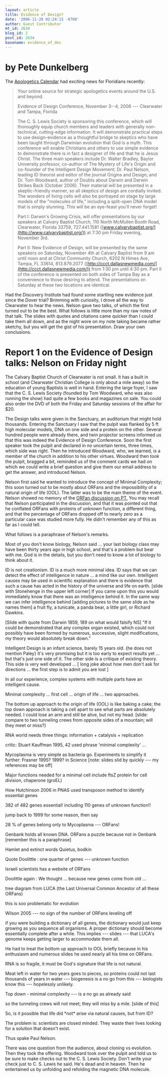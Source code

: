 ```yaml
---
layout: article
title: Evidence of Design?
date: '2006-11-20 02:24:15 -0700'
author: Guest Contributor
mt_id: 2634
blog_id: 2
post_id: 2634
basename: evidence_of_des
---
```

# by Pete Dunkelberg

The [Apologetics Calendar](http://www.apologetics.org/apologetics-calendar.html) had exciting news for Floridians recently:

> Your online source for strategic apologetics events around the U.S. and beyond.
> 
> Evidence of Design Conference, November 3--4, 2006 --- Clearwater and Tampa, Florida
> 
> The C. S. Lewis Society is sponsoring this conference, which will thoroughly equip church members and leaders with generally non-technical, cutting-edge information.   It will demonstrate practical steps to use design-evidence as a thoughtful bridge to skeptics who have been taught through Darwinian evolution that God is a myth.  This conference will enable Christians and others to use simple evidence to demonstrate there is in fact a designer of life and that he is Jesus Christ.  The three main speakers include Dr. Walter Bradley, Baylor University professor, co-author of The Mystery of Life's Origin and co-founder of the Intelligent Design Movement;  Dr. Paul Nelson, leading ID theorist and editor of the journal Origins and Design; and Dr. Tom Woodward, author of Doubts about Darwin and Darwin Strikes Back (October 2006).   Their material will be presented in a skeptic-friendly manner, so all skeptics of design are cordially invited.  The wonders of living cells will also be portrayed on stage by large models of the "molecules of life," including a split-open DNA model that is simply stunning.  This will be an eye-feast you'll never forget!
> 
> Part I:  Darwin's Growing Crisis, will offer presentations by our speakers at Calvary Baptist Church, 110 North McMullen Booth Road, Clearwater, Florida 33759, 727.441.1581 ([www.calvarybaptist.org/](http://www.calvarybaptist.org/)) at 7:30 pm Friday evening, November 3rd.
> 
> Part II:  New Evidence of Design, will be presented by the same speakers on Saturday, November 4th at Calvary Baptist from 9 am until noon and at Christ Community Church, 6202 N Himes Ave, Tampa, FL 33614, 813.879.2077 ([http://ccct.dallasnewmedia.com/](http://ccct.dallasnewmedia.com/)) from 1:30 pm until 4:30 pm. Part II of the conference is presented on both sides of Tampa Bay as a convenience to those desiring to attend.  The presentations on Saturday at these two locations are identical.

Had the Discovery Institute had found some startling new evidence just since the Dover trial?  Brimming with curiosity, I drove all the way to Clearwater to hear the news.  Nelson gave two talks, of which the first turned out to be the best.  What follows is little more than my raw notes of that talk.  The slides with quotes and citations came quicker than I could take them all down, and as the night wore on my note taking became rather sketchy, but you will get the gist of his presentation. Draw your own conclusions.

# Report 1 on the Evidence of Design talks: Nelson on Friday night

The Calvary Baptist Church of Clearwater is not small.  It has a built in school (and Clearwater Christian College is only about a mile away) so the education of young Baptists is well in hand. Entering the large foyer, I saw that the C. S. Lewis Society (founded by Tom Woodward, who was also running the show) had quite a few books and magazines on sale. You could also order the DVD of both the Friday and Saturday sessions of the affair for $20.

The Design talks were given in the Sanctuary, an auditorium that might hold thousands. Entering the Sanctuary I saw that the pulpit was flanked by 5 ft high molecular models, DNA on one side and a protein on the other. Several hundred people were already there, and twin projector screens informed us that this was indeed the Evidence of Design Conference. Soon the first speaker took the pulpit and declared in no uncertain terms, three times, which side was right. Then he introduced Woodward, who, we learned, is a member of the church in addition to his other virtues. Woodward then took the pulpit, bragged a bit, reminded us of the comment cards we had on which we could write a brief question and give them our email address to get the answer, and introduced Nelson.

Nelson first said he wanted to introduce the concept of Minimal Complexity; this soon turned out to be mostly about ORFans and the impossibility of a natural origin of life (OOL). The latter was to be the main theme of the event. Nelson showed no memory of the [ ORFan discussion on PT.](/archives/2006/04/an-argument-is.html)  You may recall that Nelson participated in the discussion, and that it was pointed out that he conflated ORFans with proteins of unknown function, a different thing, and that the percentage of ORFans dropped off to nearly zero as a particular case was studied more fully. He didn't remember any of this as far as I could tell.

What follows is a paraphrase of Nelson's remarks.

Most of you don't know biology, Nelson said ... your last biology class may have been thirty years ago in high school, and that's a problem but bear with me.  God is in the details, but you don't need to know a lot of biology to think about it.

ID is not creationism. ID is a much more minimal idea.  ID says that we can detect the effect of intelligence in nature ... a mind like our own. Intelligent causes may be used in scientific explanation and there is evidence that such a cause has acted in the history of the universe and life on earth. \[slide with Stonehenge in the upper left corner\] If you came upon this you would immediately know that there was an intelligence behind it. In the same way we can infer intelligence behind \[adding pictures to the same slide as he names them\] a fruit fly, a tunicate, a panda bear, a little girl, or Richard Dawkins.

\[Slide with quote from Darwin 1859, 189 on what would falsify NS\] "If it could be demonstrated that any complex organ existed, which could not possibly have been formed by numerous, successive, slight modifications, my theory would absolutely break down."

Intelligent Design is an infant science, barely 15 years old. {he does not mention Paley} It's very promising but it is too early to expect results yet ... but that's just one side of it.  The other side is a critique of existing theory.  This side is very well developed ... \[ long joke about how men don't ask for directions ... the first step is to admit you are lost \]

In all our experience, complex systems with multiple parts have an intelligent cause.

Minimal complexity ... first cell ... origin of life ... two approaches.

The bottom up approach to the origin of life (OOL) is like baking a cake; the top down approach is taking a cell apart to see what parts are absolutely needed.  I could lose an arm and still be alive, but not my head.  \[slide: compare to two tunneling crews from opposite sides of a mountain; will they meet or miss?\]

RNA world needs three things: information + catalysis + replication

critic: Stuart Kauffman 1995, 42 used phrase 'minimal complexity' ...

Mycoplasma is very simple as bacteria go.  Experiments to simplify it further: Frasner 1995? 1999? in Science \[note: slides slid by quickly --- my references may be off\]

Major functions needed for a minimal cell include ftsZ protein for cell division, chaperone (groEL)

How Hutchinson 2006 in PNAS used transposon method to identify essential genes

382 of 482 genes essential! including 110 genes of unknown function!!

jump back to 1999 for some reason, then say

28 % of genes belong only to Mycoplasma --- ORFans!

Genbank holds all known DNA.  ORFans a puzzle because not in Genbank \[remember this is a paraphrase\]

Hamlet and extinct words Quietus, bodkin

Quote Doolittle : one quarter of genes --- unknown function

Israeli scientists has a website of ORFans

Doolittle again : We thought ... because new genes come from old ...

tree diagram from LUCA (the Last Universal Common Ancestor of all these ORFans)

this is soo problematic for evolution

Wilson 2005 --- no sign of the number of ORFans leveling off

if you were building a dictionary of all genes, the dictionary would just keep growing as you sequence all organisms. A proper dictionary should become essentially complete after a while. This implies --- slides --- that LUCA's genome keeps getting larger to accommodate them all.

He had to treat the bottom up approach to OOL briefly because in his enthusiasm and numerous slides he used nearly all his time on ORFans.

RNA is so fragile, it must be God's signature that life is not natural.

Meat left in water for two years goes to pieces, so proteins could not last thousands of years in water --- biogenesis is a no go from this --- biologists know this --- hopelessly unlikely.

Top down - minimal complexity --- is a no go as already said

so the tunneling crews will not meet; they will miss by a mile. \[slide of this\]

So, is it possible that life did \*not\* arise via natural causes, but from ID?

The problem is: scientists are closed minded.  They waste their lives looking for a solution that doesn't exist.

Thus spake Paul Nelson.

There was one question from the audience, about cloning vs evolution. Then they took the offering.  Woodward took over the pulpit and told us to be sure to make checks out to the C. S. Lewis Society. Don't write your check just to C. S. Lewis he said. He's dead and in heaven. Then he entertained us by unfolding and refolding the magnetic DNA molecule.
